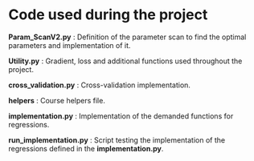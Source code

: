 # Code used during the project

**Param_ScanV2.py** : Definition of the parameter scan to find the optimal parameters and implementation of it.

**Utility.py** : Gradient, loss and additional functions used throughout the project.

**cross_validation.py** : Cross-validation implementation. 

**helpers** : Course helpers file.

**implementation.py** : Implementation of the demanded functions for regressions.

**run_implementation.py** : Script testing the implementation of the regressions defined in the **implementation.py**. 

